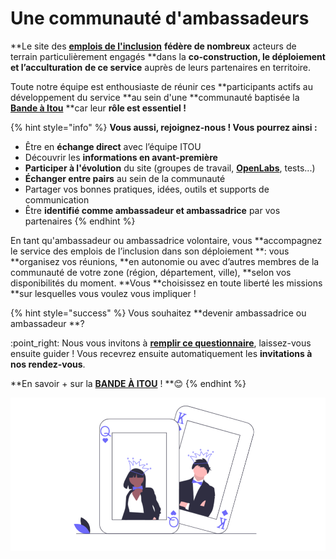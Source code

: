 # Une communauté d'ambassadeurs

**Le site des **[**emplois de l'inclusion**](https://emplois.inclusion.beta.gouv.fr)** **fédère de nombreux** acteurs de terrain particulièrement engagés **dans la **co-construction, le déploiement et l’acculturation** **de ce service** auprès de leurs partenaires en territoire.

Toute notre équipe est enthousiaste de réunir ces **participants actifs au développement du service **au sein d'une **communauté baptisée la **[**Bande à Itou**](../la-bande-a-itou.md)** **car leur **rôle est essentiel !**

{% hint style="info" %}
**Vous aussi, rejoignez-nous ! Vous pourrez ainsi  :**

* Être en **échange direct** avec l’équipe ITOU&#x20;
* Découvrir les **informations en avant-première**
* **Participer à l'évolution** du site (groupes de travail, [**OpenLabs**](participer-a-la-plateforme-de-linclusion.md#les-openlab-sont-ouverts-a-tous), tests...)
* **Échanger entre pairs** au sein de la communauté
* Partager vos bonnes pratiques, idées, outils et supports de communication
* Être **identifié comme ambassadeur et ambassadrice** par vos partenaires
{% endhint %}

En tant qu'ambassadeur ou ambassadrice volontaire, vous **accompagnez le service des emplois de l’inclusion dans son déploiement **: vous **organisez vos réunions, **en autonomie ou avec d’autres membres de la communauté de votre zone (région, département, ville), **selon vos disponibilités du moment. **Vous **choisissez en toute liberté les missions **sur lesquelles vous voulez vous impliquer !

{% hint style="success" %}
Vous souhaitez **devenir ambassadrice ou ambassadeur **?&#x20;

:point\_right: Nous vous invitons à [**remplir ce questionnaire**](https://docs.google.com/forms/d/e/1FAIpQLSdMqvNwnXX8CZ-LJuFl5MU4sYM-v-QLOXZJT87BNJZC9rF0rQ/viewform), laissez-vous ensuite guider ! Vous recevrez ensuite automatiquement les **invitations à nos rendez-vous**.

**En savoir + sur la **[**BANDE À ITOU**](../la-bande-a-itou.md)** ! **:blush:&#x20;
{% endhint %}

![](<../.gitbook/assets/Capture d’écran 2020-07-02 à 15.34.53.png>)
